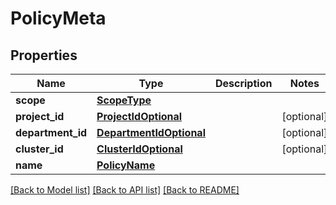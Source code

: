 # PolicyMeta

## Properties
Name | Type | Description | Notes
------------ | ------------- | ------------- | -------------
**scope** | [**ScopeType**](ScopeType.md) |  | 
**project_id** | [**ProjectIdOptional**](ProjectIdOptional.md) |  | [optional] 
**department_id** | [**DepartmentIdOptional**](DepartmentIdOptional.md) |  | [optional] 
**cluster_id** | [**ClusterIdOptional**](ClusterIdOptional.md) |  | [optional] 
**name** | [**PolicyName**](PolicyName.md) |  | 

[[Back to Model list]](../README.md#documentation-for-models) [[Back to API list]](../README.md#documentation-for-api-endpoints) [[Back to README]](../README.md)

